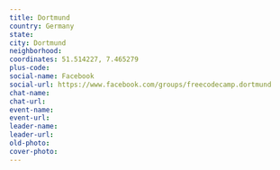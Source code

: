 ```yaml
---
title: Dortmund
country: Germany
state: 
city: Dortmund
neighborhood: 
coordinates: 51.514227, 7.465279
plus-code:
social-name: Facebook
social-url: https://www.facebook.com/groups/freecodecamp.dortmund
chat-name:
chat-url:
event-name:
event-url:
leader-name:
leader-url:
old-photo: 
cover-photo:
---
```

